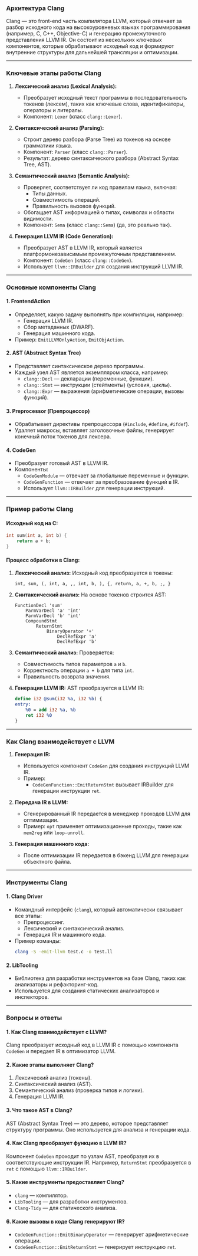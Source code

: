 ### Архитектура Clang

Clang — это front-end часть компилятора LLVM, который отвечает за разбор исходного кода на высокоуровневых языках программирования (например, C, C++, Objective-C) и генерацию промежуточного представления LLVM IR. Он состоит из нескольких ключевых компонентов, которые обрабатывают исходный код и формируют внутренние структуры для дальнейшей трансляции и оптимизации.

---

### Ключевые этапы работы Clang

1. **Лексический анализ (Lexical Analysis):**
   - Преобразует исходный текст программы в последовательность токенов (лексем), таких как ключевые слова, идентификаторы, операторы и литералы.
   - Компонент: `Lexer` (класс `clang::Lexer`).

2. **Синтаксический анализ (Parsing):**
   - Строит дерево разбора (Parse Tree) из токенов на основе грамматики языка.
   - Компонент: `Parser` (класс `clang::Parser`).
   - Результат: дерево синтаксического разбора (Abstract Syntax Tree, AST).

3. **Семантический анализ (Semantic Analysis):**
   - Проверяет, соответствует ли код правилам языка, включая:
     - Типы данных.
     - Совместимость операций.
     - Правильность вызовов функций.
   - Обогащает AST информацией о типах, символах и области видимости.
   - Компонент: `Sema` (класс `clang::Sema`) (да, это реально так).

4. **Генерация LLVM IR (Code Generation):**
   - Преобразует AST в LLVM IR, который является платформонезависимым промежуточным представлением.
   - Компонент: `CodeGen` (класс `clang::CodeGen`).
   - Использует `llvm::IRBuilder` для создания инструкций LLVM IR.

---

### Основные компоненты Clang

#### 1. **FrontendAction**
   - Определяет, какую задачу выполнять при компиляции, например:
     - Генерация LLVM IR.
     - Сбор метаданных (DWARF).
     - Генерация машинного кода.
   - Пример: `EmitLLVMOnlyAction`, `EmitObjAction`.

#### 2. **AST (Abstract Syntax Tree)**
   - Представляет синтаксическое дерево программы.
   - Каждый узел AST является экземпляром класса, например:
     - `clang::Decl` — декларации (переменные, функции).
     - `clang::Stmt` — инструкции (стейтменты) (условия, циклы).
     - `clang::Expr` — выражения (арифметические операции, вызовы функций).

#### 3. **Preprocessor (Препроцессор)**
   - Обрабатывает директивы препроцессора (`#include`, `#define`, `#ifdef`).
   - Удаляет макросы, вставляет заголовочные файлы, генерирует конечный поток токенов для лексера.

#### 4. **CodeGen**
   - Преобразует готовый AST в LLVM IR.
   - Компоненты:
     - `CodeGenModule` — отвечает за глобальные переменные и функции.
     - `CodeGenFunction` — отвечает за преобразование функций в IR.
     - Использует `llvm::IRBuilder` для генерации инструкций.

---

### Пример работы Clang

#### Исходный код на C:
```c
int sum(int a, int b) {
    return a + b;
}
```

#### Процесс обработки в Clang:

1. **Лексический анализ:**
   Исходный код преобразуется в токены:
   ```
   int, sum, (, int, a, ,, int, b, ), {, return, a, +, b, ;, }
   ```

2. **Синтаксический анализ:**
   На основе токенов строится AST:
   ```
   FunctionDecl 'sum'
       ParmVarDecl 'a' 'int'
       ParmVarDecl 'b' 'int'
       CompoundStmt
           ReturnStmt
               BinaryOperator '+'
                   DeclRefExpr 'a'
                   DeclRefExpr 'b'
   ```

3. **Семантический анализ:**
   Проверяется:
   - Совместимость типов параметров `a` и `b`.
   - Корректность операции `a + b` для типа `int`.
   - Правильность возврата значения.

4. **Генерация LLVM IR:**
   AST преобразуется в LLVM IR:
   ```llvm
   define i32 @sum(i32 %a, i32 %b) {
   entry:
       %0 = add i32 %a, %b
       ret i32 %0
   }
   ```

---

### Как Clang взаимодействует с LLVM

1. **Генерация IR:**
   - Используется компонент `CodeGen` для создания инструкций LLVM IR.
   - Пример:
     - `CodeGenFunction::EmitReturnStmt` вызывает IRBuilder для генерации инструкции `ret`.

2. **Передача IR в LLVM:**
   - Сгенерированный IR передается в менеджер проходов LLVM для оптимизации.
   - Пример: `opt` применяет оптимизационные проходы, такие как `mem2reg` или `loop-unroll`.

3. **Генерация машинного кода:**
   - После оптимизации IR передается в бэкенд LLVM для генерации объектного файла.

---

### Инструменты Clang

#### 1. **Clang Driver**
   - Командный интерфейс (`clang`), который автоматически связывает все этапы:
     - Препроцессинг.
     - Лексический и синтаксический анализ.
     - Генерация IR и машинного кода.
   - Пример команды:
     ```bash
     clang -S -emit-llvm test.c -o test.ll
     ```

#### 2. **LibTooling**
   - Библиотека для разработки инструментов на базе Clang, таких как анализаторы и рефакторинг-код.
   - Используется для создания статических анализаторов и инспекторов.

---

### Вопросы и ответы

#### 1. **Как Clang взаимодействует с LLVM?**
Clang преобразует исходный код в LLVM IR с помощью компонента `CodeGen` и передает IR в оптимизатор LLVM.

#### 2. **Какие этапы выполняет Clang?**
1. Лексический анализ (токены).
2. Синтаксический анализ (AST).
3. Семантический анализ (проверка типов и логики).
4. Генерация LLVM IR.

#### 3. **Что такое AST в Clang?**
AST (Abstract Syntax Tree) — это дерево, которое представляет структуру программы. Оно используется для анализа и генерации кода.

#### 4. **Как Clang преобразует функцию в LLVM IR?**
Компонент `CodeGen` проходит по узлам AST, преобразуя их в соответствующие инструкции IR. Например, `ReturnStmt` преобразуется в `ret` с помощью `llvm::IRBuilder`.

#### 5. **Какие инструменты предоставляет Clang?**
- `clang` — компилятор.
- `LibTooling` — для разработки инструментов.
- `Clang-Tidy` — для статического анализа.

#### 6. **Какие вызовы в коде Clang генерируют IR?**
- `CodeGenFunction::EmitBinaryOperator` — генерирует арифметические операции.
- `CodeGenFunction::EmitReturnStmt` — генерирует инструкцию `ret`.
